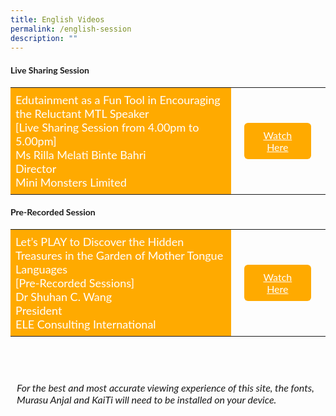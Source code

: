 ```yaml
---
title: English Videos
permalink: /english-session
description: ""
---
```

<html>
<head>
<style>
	.btn1{
	font-size: 16px;
    font-family:Lato,sans-serif;
    background-color: #fa0;
    padding: 10px 13px;
    margin: -5px 13px;
    border-radius: 6px;
    width: 60%;
    text-align: center;
	display:block;
	}
	 .btn1:hover {
background-color: lightgrey;!important;
}
.content a {
margin-bottom:0rem;
text-decoration:none;
}
@media only screen and (max-width: 600px) {
	.btn1 {
	  width:74%
	}
}
</style>
</head>
<body>
	<h4 style="font-family:Lato,sans-serif;"><b>Live Sharing Session</b></h4>
	<table style="border-collapse: collapse;
  width: 100%;">
  <tr>
    <td style="border: none; width: 70%;
  text-align: left;padding: 8px;background-color:#fa0;color:#fff;font-family:Lato,sans-serif;font-size: 18px;">Edutainment as a Fun Tool in Encouraging the Reluctant MTL Speaker<br/>
  [Live Sharing Session from 4.00pm to 5.00pm]<br/>
Ms Rilla Melati Binte Bahri<br/>
			Director<br/>
			Mini Monsters Limited
		<br/>
        </td>
    <td style="border: none;
  text-align: left;padding: 8px;width: 30%;font-family:Lato,sans-serif;">
 <a href="/Ms-Rilla-Melati" class="btn1" style="color:#fff;">Watch Here</a>
</td>
    </tr>
</table>
	<h4 style="font-family:Lato,sans-serif;"><b>Pre-Recorded Session</b></h4>
<table style="border-collapse: collapse;
  width: 100%;">
  <tr>
    <td style="border: none; width: 70%;
  text-align: left;padding: 8px;background-color:#fa0;color:#fff;font-family:Lato,sans-serif;font-size: 18px;">Let’s PLAY to Discover the Hidden Treasures in the Garden of Mother Tongue Languages<br/>
  [Pre-Recorded Sessions]<br/>
Dr Shuhan C. Wang<br/>
			President<br/>
			ELE Consulting International<br/>
     </td>
    <td style="border: none;
  text-align: left;padding: 8px;width: 30%;">
 <a href="/Dr-Shuhan-C-Wang" class="btn1" style="color:#fff;font-family:Lato,sans-serif;">Watch Here</a>
</td>
    </tr>
</table>
	<br/><br/>
	<p style="font-size: 16px;font-family: Lato,sans-serif;font-style: italic;padding-top:12px;margin:10px;">For the best and most accurate viewing experience of this site, the fonts, Murasu Anjal and KaiTi will need to be installed on your device.</p>
	</body>
</html>